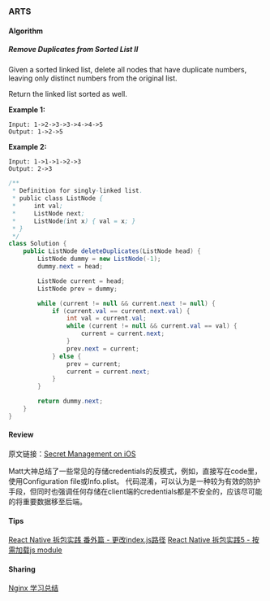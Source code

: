 ### ARTS

#### Algorithm
##### Remove Duplicates from Sorted List II

Given a sorted linked list, delete all nodes that have duplicate numbers, leaving only distinct numbers from the original list.

Return the linked list sorted as well.

**Example 1:**
```
Input: 1->2->3->3->4->4->5
Output: 1->2->5
```
**Example 2:**
```
Input: 1->1->1->2->3
Output: 2->3
```

```java
/**
 * Definition for singly-linked list.
 * public class ListNode {
 *     int val;
 *     ListNode next;
 *     ListNode(int x) { val = x; }
 * }
 */
class Solution {
    public ListNode deleteDuplicates(ListNode head) {
        ListNode dummy = new ListNode(-1);
        dummy.next = head;

        ListNode current = head;
        ListNode prev = dummy;

        while (current != null && current.next != null) {
            if (current.val == current.next.val) {
                int val = current.val;
                while (current != null && current.val == val) {
                    current = current.next;
                }
                prev.next = current;
            } else {
                prev = current;
                current = current.next;
            }
        }

        return dummy.next;
    }
}
```

#### Review
原文链接：[Secret Management on iOS](https://nshipster.com/secrets/)

Matt大神总结了一些常见的存储credentials的反模式，例如，直接写在code里，使用Configuration file或Info.plist。
代码混淆，可以认为是一种较为有效的防护手段，但同时也强调任何存储在client端的credentials都是不安全的，应该尽可能的将重要数据移至后端。

#### Tips

[React Native 拆包实践 番外篇 - 更改index.js路径](https://www.jianshu.com/p/6501c491b1ef)
[React Native 拆包实践5 - 按需加载js module](https://www.jianshu.com/p/832d7c01b101)

#### Sharing

[Nginx 学习总结](https://www.jianshu.com/p/0b0bd2982a79)